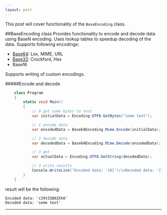 ```yaml
---
layout: post
---
```


This post will cover functionality of the ``` BaseEncoding ``` class.

##BaseEncoding class
Provides functionality to encode and decode data using BaseN encoding.
Uses lookup tables to speedup decoding of the data.
Supports following encodings:

* [Base64](https://en.wikipedia.org/wiki/Base64): Lex, MIME, URL
* [Base32](https://en.wikipedia.org/wiki/Base32): Crockford, Hex
* Base16

Supports writing of custom encodings.

#####Encode and decode

```C#
	class Program
	{
		static void Main()
		{
			// 0 get some bytes to test
			var initialData = Encoding.UTF8.GetBytes("some text");

			// 1 encode data
			var encodedData = Base64Encoding.Mime.Encode(initialData);

			// 2 decode data
			var decodedData = Base64Encoding.Mime.Decode(encodedData);

			// 3 get 
			var actualData = Encoding.UTF8.GetString(decodedData);

			// 3 write results
			Console.WriteLine("Encoded data: '{0}'\r\nDecoded data: '{1}'", encodedData, actualData);
		}
	}

```

result will be the following:

```
Encoded data: 'c29tZSB0ZXh0'
Decoded data: 'some text'
```

----
